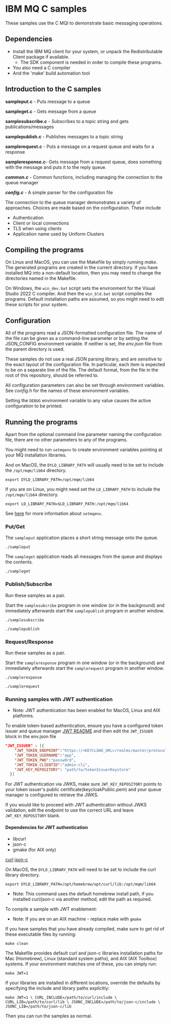 # IBM MQ C samples
These samples use the C MQI to demonstrate basic messaging operations.

## Dependencies
* Install the IBM MQ client for your system, or unpack the Redistributable Client package if available.
  * The SDK component is needed in order to compile these programs.
* You also need a C compiler
* And the 'make' build automation tool

## Introduction to the C samples

**sampleput.c** - Puts message to a queue

**sampleget.c** - Gets message from a queue

**samplesubscribe.c** - Subscribes to a topic string and gets publications/messages

**samplepublish.c** - Publishes messages to a topic string

**samplerequest.c** - Puts a message on a request queue and waits for a response

**sampleresponse.c**- Gets message from a request queue, does something with the message and puts it to the reply queue.

***common.c*** - Common functions, including managing the connection to the queue manager

***config.c*** - A simple parser for the configuration file

The connection to the queue manager demonstrates a variety of approaches. Choices are made based on the configuration.
These include
* Authentication
* Client or local connections
* TLS when using clients
* Application name used by Uniform Clusters

## Compiling the programs
On Linux and MacOS, you can use the Makefile by simply running _make_. The generated programs are created in the current
directory. If you have installed MQ into a non-default location, then you may need to change the directories named in
the Makefile.

On Windows, the `win_dev.bat` script sets the environment for the Visual Studio 2022 C compiler. And then the
`win_bld.bat` script compiles the programs. Default installation paths are assumed, so you might need to edit these
scripts for your system.

## Configuration
All of the programs read a JSON-formatted configuration file. The name of the file can be given as a command-line
parameter or by setting the JSON_CONFIG environment variable. If neither is set, the _env.json_ file from the parent
directory is used.

These samples do not use a real JSON parsing library, and are sensitive to the exact layout of the configuration file.
In particular, each item is expected to be on a separate line of the file.
The default format, from the file in the root of this repository, should be referred to.

All configuration parameters can also be set through environment variables. See _config.h_ for the names of these
environment variables.

Setting the `DEBUG` environment variable to any value causes the active configuration to be printed.

## Running the programs
Apart from the optional command line parameter naming the configuration file, there are no
other parameters to any of the programs.

You might need to run `setmqenv` to create environment variables pointing at your MQ installation
libraries. 

And on MacOS, the `DYLD_LIBRARY_PATH` will usually need to be set to include the 
`/opt/mqm/lib64` directory. 

`export DYLD_LIBRARY_PATH=/opt/mqm/lib64`

If you are on Linux, you might need set the `LD_LIBRARY_PATH` to include the `/opt/mqm/lib64` directory. 

`export LD_LIBRARY_PATH=$LD_LIBRARY_PATH:/opt/mqm/lib64`

See [here](https://www.ibm.com/docs/en/ibm-mq/latest?topic=reference-setmqenv-set-mq-environment) for 
more information about `setmqenv`. 

### Put/Get
The `sampleput` application places a short string message onto the queue.

`./sampleput`

The `sampleget` application reads all messages from the queue and displays the contents.

`./sampleget`

### Publish/Subscribe
Run these samples as a pair.

Start the `samplesubcribe` program in one window (or in the background) and immediately afterwards start the
`samplepublish` program in another window.

`./samplesubscribe`

`./samplepublish`

### Request/Response
Run these samples as a pair.

Start the `sampleresponse` program in one window (or in the background) and immediately afterwards start the
`samplerequest` program in another window.

`./sampleresponse`

`./samplerequest`

### Running samples with JWT authentication

* Note: JWT authentication has been enabled for MacOS, Linux and AIX platforms.

To enable token-based authentication, ensure you have a configured token issuer and queue manager [JWT README](jwt-jwks-docs/README.md) and then edit the `JWT_ISSUER` block in the env.json file

```JSON
"JWT_ISSUER" : [{
    "JWT_TOKEN_ENDPOINT":"https://<KEYCLOAK_URL>/realms/master/protocol/openid-connect/token",
    "JWT_TOKEN_USERNAME":"app",
    "JWT_TOKEN_PWD":"passw0rd",
    "JWT_TOKEN_CLIENTID":"admin-cli",
    "JWT_KEY_REPOSITORY": "path/to/tokenIssuerKeystore"
  }]
```
For JWT authentication via JWKS, make sure `JWT_KEY_REPOSITORY` points to your token issuer's public certificate(keycloakPublic.pem) and your queue manager is configured to retrieve the JWKS.

If you would like to proceed with JWT authentication without JWKS validation, edit the endpoint to use the correct URL and leave `JWT_KEY_REPOSITORY` blank.

#### Dependencies for JWT authentication
* libcurl
* json-c
* gmake (for AIX only)

[curl](https://curl.se/docs/install.html)
[json-c](https://github.com/json-c/json-c)

On MacOS, the `DYLD_LIBRARY_PATH` will need to be set to include the curl library directory.

`export DYLD_LIBRARY_PATH=/opt/homebrew/opt/curl/lib:/opt/mqm/lib64`

* Note: This command uses the default homebrew install path, if you installed curl/json-c via another method, edit the path as required.

To compile a sample with JWT enablement:

* Note: If you are on an AIX machine - replace make with `gmake`

If you have samples that you have already compiled, make sure to get rid of these executable files by running:

`make clean`

The Makefile provides default curl and json-c libraries installation paths for Mac (Homebrew), Linux (standard system paths), and AIX (AIX Toolbox) systems. If your environment matches one of these, you can simply run:

`make JWT=1`

If your libraries are installed in different locations, override the defaults by specifying the include and library paths explicitly:

`make JWT=1 \
  CURL_INCLUDE=/path/to/curl/include \
  CURL_LIB=/path/to/curl/lib \
  JSONC_INCLUDE=/path/to/json-c/include \
  JSONC_LIB=/path/to/json-c/lib`

Then you can run the samples as normal.